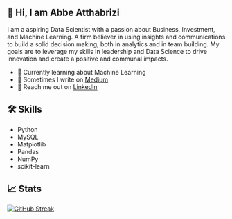 

## 🚀 Hi, I am Abbe Atthabrizi

I am a aspiring Data Scientist with a passion about Business, Investment, and Machine Learning. A firm believer in using insights and communications to build a solid decision making, both in analytics and in team building. My goals are to leverage my skills in leadership and Data Science to drive innovation and create a positive and communal impacts.


- 🤖 Currently learning about Machine Learning 
- 📓 Sometimes I write on [Medium](https://medium.com/@atthabrizi41)
- 🔗 Reach me out on [LinkedIn](https://www.linkedin.com/in/atthabrizi/)


## 🛠️ Skills
- Python
- MySQL
- Matplotlib
- Pandas
- NumPy
- scikit-learn

## 📈 Stats
[![GitHub Streak](https://streak-stats.demolab.com/?user=atthabrizi)](https://git.io/streak-stats)

